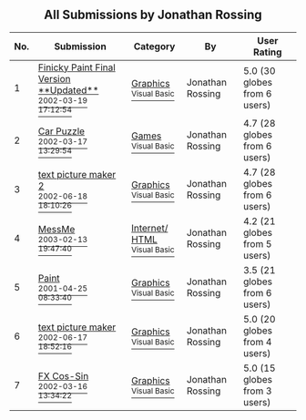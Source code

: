 ﻿<div align="center">

## All Submissions by Jonathan Rossing

</div>

No.  | Submission | Category | By   | User Rating
---- | ---------- | -------- | ---- | -----------
1 | [Finicky Paint Final Version \*\*Updated\*\*<br /><sup>2002-03-19 17:12:54</sup>](https://github.com/Planet-Source-Code/jonathan-rossing-finicky-paint-final-version-updated__1-30854) | [Graphics<br /><sup>Visual Basic</sup>](../ByCategory/graphics__1-46.md) | Jonathan Rossing | 5.0 (30 globes from 6 users)
2 | [Car Puzzle<br /><sup>2002-03-17 13:29:54</sup>](https://github.com/Planet-Source-Code/jonathan-rossing-car-puzzle__1-32763) | [Games<br /><sup>Visual Basic</sup>](../ByCategory/games__1-38.md) | Jonathan Rossing | 4.7 (28 globes from 6 users)
3 | [text picture maker 2<br /><sup>2002-06-18 18:10:26</sup>](https://github.com/Planet-Source-Code/jonathan-rossing-text-picture-maker-2__1-40054) | [Graphics<br /><sup>Visual Basic</sup>](../ByCategory/graphics__1-46.md) | Jonathan Rossing | 4.7 (28 globes from 6 users)
4 | [MessMe<br /><sup>2003-02-13 19:47:40</sup>](https://github.com/Planet-Source-Code/jonathan-rossing-messme__1-43970) | [Internet/ HTML<br /><sup>Visual Basic</sup>](../ByCategory/internet-html__1-34.md) | Jonathan Rossing | 4.2 (21 globes from 5 users)
5 | [Paint<br /><sup>2001-04-25 08:33:40</sup>](https://github.com/Planet-Source-Code/jonathan-rossing-paint__1-15181) | [Graphics<br /><sup>Visual Basic</sup>](../ByCategory/graphics__1-46.md) | Jonathan Rossing | 3.5 (21 globes from 6 users)
6 | [text picture maker<br /><sup>2002-06-17 18:52:16</sup>](https://github.com/Planet-Source-Code/jonathan-rossing-text-picture-maker__1-39911) | [Graphics<br /><sup>Visual Basic</sup>](../ByCategory/graphics__1-46.md) | Jonathan Rossing | 5.0 (20 globes from 4 users)
7 | [FX Cos\-Sin<br /><sup>2002-03-16 13:34:22</sup>](https://github.com/Planet-Source-Code/jonathan-rossing-fx-cos-sin__1-32743) | [Graphics<br /><sup>Visual Basic</sup>](../ByCategory/graphics__1-46.md) | Jonathan Rossing | 5.0 (15 globes from 3 users)

